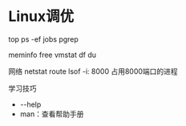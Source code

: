 # Linux调优

top
ps -ef
jobs
pgrep

meminfo
free
vmstat
df
du

网络
netstat
route
lsof -i: 8000 占用8000端口的进程

学习技巧
- --help
- man：查看帮助手册

